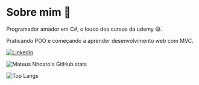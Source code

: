 # Sobre mim 🤔
Programador amador em C#, o louco dos cursos da udemy 😅.
 
Praticando POO e começando a aprender desenvolvimento web com MVC.

[![Linkedin](https://img.shields.io/badge/-Linkedin-blue)](https://www.linkedin.com/in/mateus-nhoato/)

![Mateus Nhoato's GitHub stats](https://github-readme-stats.vercel.app/api?username=mateusnhoato&count_private=true&show_icons=true&theme=tokyonight)

![Top Langs](https://github-readme-stats.vercel.app/api/top-langs/?username=mateusnhoato&hide=Smalltalk)
